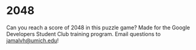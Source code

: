 # 2048

Can you reach a score of 2048 in this puzzle game? Made for the Google Developers Student Club training program. Email questions to jamalvh@umich.edu!
